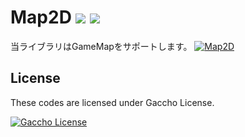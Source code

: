 ﻿# Map2D <a href="http://gacch.blogspot.com/2018/10/license.html"><img src="https://img.shields.io/badge/license-Gaccho-blue.svg"></a> <a href="https://github.com/Kasugaccho/AsLib"><img src="https://img.shields.io/badge/0.4.0.0%20%CE%B1-passing-brightgreen.svg"></a>
当ライブラリはGameMapをサポートします。
[![Map2D](https://raw.githubusercontent.com/Kasugaccho/AsLib/master/aslib/Picture/Title/aslib150.png "Map2D")](https://github.com/Kasugaccho/AsLib)

## License

These codes are licensed under Gaccho License.

[![Gaccho License](https://4.bp.blogspot.com/-35seu14fpVk/W8cFftY3TuI/AAAAAAAAADM/n0rtKd5CFloXj_tS2AeBeVNqRxcdQZVjwCLcBGAs/s1600/aori3.png "Gaccho License")](http://gacch.blogspot.com/2018/10/license.html)
